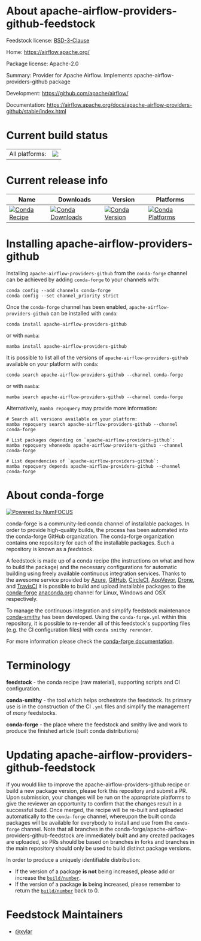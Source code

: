 About apache-airflow-providers-github-feedstock
===============================================

Feedstock license: [BSD-3-Clause](https://github.com/conda-forge/apache-airflow-providers-github-feedstock/blob/main/LICENSE.txt)

Home: https://airflow.apache.org/

Package license: Apache-2.0

Summary: Provider for Apache Airflow. Implements apache-airflow-providers-github package

Development: https://github.com/apache/airflow/

Documentation: https://airflow.apache.org/docs/apache-airflow-providers-github/stable/index.html

Current build status
====================


<table><tr><td>All platforms:</td>
    <td>
      <a href="https://dev.azure.com/conda-forge/feedstock-builds/_build/latest?definitionId=15785&branchName=main">
        <img src="https://dev.azure.com/conda-forge/feedstock-builds/_apis/build/status/apache-airflow-providers-github-feedstock?branchName=main">
      </a>
    </td>
  </tr>
</table>

Current release info
====================

| Name | Downloads | Version | Platforms |
| --- | --- | --- | --- |
| [![Conda Recipe](https://img.shields.io/badge/recipe-apache--airflow--providers--github-green.svg)](https://anaconda.org/conda-forge/apache-airflow-providers-github) | [![Conda Downloads](https://img.shields.io/conda/dn/conda-forge/apache-airflow-providers-github.svg)](https://anaconda.org/conda-forge/apache-airflow-providers-github) | [![Conda Version](https://img.shields.io/conda/vn/conda-forge/apache-airflow-providers-github.svg)](https://anaconda.org/conda-forge/apache-airflow-providers-github) | [![Conda Platforms](https://img.shields.io/conda/pn/conda-forge/apache-airflow-providers-github.svg)](https://anaconda.org/conda-forge/apache-airflow-providers-github) |

Installing apache-airflow-providers-github
==========================================

Installing `apache-airflow-providers-github` from the `conda-forge` channel can be achieved by adding `conda-forge` to your channels with:

```
conda config --add channels conda-forge
conda config --set channel_priority strict
```

Once the `conda-forge` channel has been enabled, `apache-airflow-providers-github` can be installed with `conda`:

```
conda install apache-airflow-providers-github
```

or with `mamba`:

```
mamba install apache-airflow-providers-github
```

It is possible to list all of the versions of `apache-airflow-providers-github` available on your platform with `conda`:

```
conda search apache-airflow-providers-github --channel conda-forge
```

or with `mamba`:

```
mamba search apache-airflow-providers-github --channel conda-forge
```

Alternatively, `mamba repoquery` may provide more information:

```
# Search all versions available on your platform:
mamba repoquery search apache-airflow-providers-github --channel conda-forge

# List packages depending on `apache-airflow-providers-github`:
mamba repoquery whoneeds apache-airflow-providers-github --channel conda-forge

# List dependencies of `apache-airflow-providers-github`:
mamba repoquery depends apache-airflow-providers-github --channel conda-forge
```


About conda-forge
=================

[![Powered by
NumFOCUS](https://img.shields.io/badge/powered%20by-NumFOCUS-orange.svg?style=flat&colorA=E1523D&colorB=007D8A)](https://numfocus.org)

conda-forge is a community-led conda channel of installable packages.
In order to provide high-quality builds, the process has been automated into the
conda-forge GitHub organization. The conda-forge organization contains one repository
for each of the installable packages. Such a repository is known as a *feedstock*.

A feedstock is made up of a conda recipe (the instructions on what and how to build
the package) and the necessary configurations for automatic building using freely
available continuous integration services. Thanks to the awesome service provided by
[Azure](https://azure.microsoft.com/en-us/services/devops/), [GitHub](https://github.com/),
[CircleCI](https://circleci.com/), [AppVeyor](https://www.appveyor.com/),
[Drone](https://cloud.drone.io/welcome), and [TravisCI](https://travis-ci.com/)
it is possible to build and upload installable packages to the
[conda-forge](https://anaconda.org/conda-forge) [anaconda.org](https://anaconda.org/)
channel for Linux, Windows and OSX respectively.

To manage the continuous integration and simplify feedstock maintenance
[conda-smithy](https://github.com/conda-forge/conda-smithy) has been developed.
Using the ``conda-forge.yml`` within this repository, it is possible to re-render all of
this feedstock's supporting files (e.g. the CI configuration files) with ``conda smithy rerender``.

For more information please check the [conda-forge documentation](https://conda-forge.org/docs/).

Terminology
===========

**feedstock** - the conda recipe (raw material), supporting scripts and CI configuration.

**conda-smithy** - the tool which helps orchestrate the feedstock.
                   Its primary use is in the construction of the CI ``.yml`` files
                   and simplify the management of *many* feedstocks.

**conda-forge** - the place where the feedstock and smithy live and work to
                  produce the finished article (built conda distributions)


Updating apache-airflow-providers-github-feedstock
==================================================

If you would like to improve the apache-airflow-providers-github recipe or build a new
package version, please fork this repository and submit a PR. Upon submission,
your changes will be run on the appropriate platforms to give the reviewer an
opportunity to confirm that the changes result in a successful build. Once
merged, the recipe will be re-built and uploaded automatically to the
`conda-forge` channel, whereupon the built conda packages will be available for
everybody to install and use from the `conda-forge` channel.
Note that all branches in the conda-forge/apache-airflow-providers-github-feedstock are
immediately built and any created packages are uploaded, so PRs should be based
on branches in forks and branches in the main repository should only be used to
build distinct package versions.

In order to produce a uniquely identifiable distribution:
 * If the version of a package **is not** being increased, please add or increase
   the [``build/number``](https://docs.conda.io/projects/conda-build/en/latest/resources/define-metadata.html#build-number-and-string).
 * If the version of a package **is** being increased, please remember to return
   the [``build/number``](https://docs.conda.io/projects/conda-build/en/latest/resources/define-metadata.html#build-number-and-string)
   back to 0.

Feedstock Maintainers
=====================

* [@xylar](https://github.com/xylar/)

